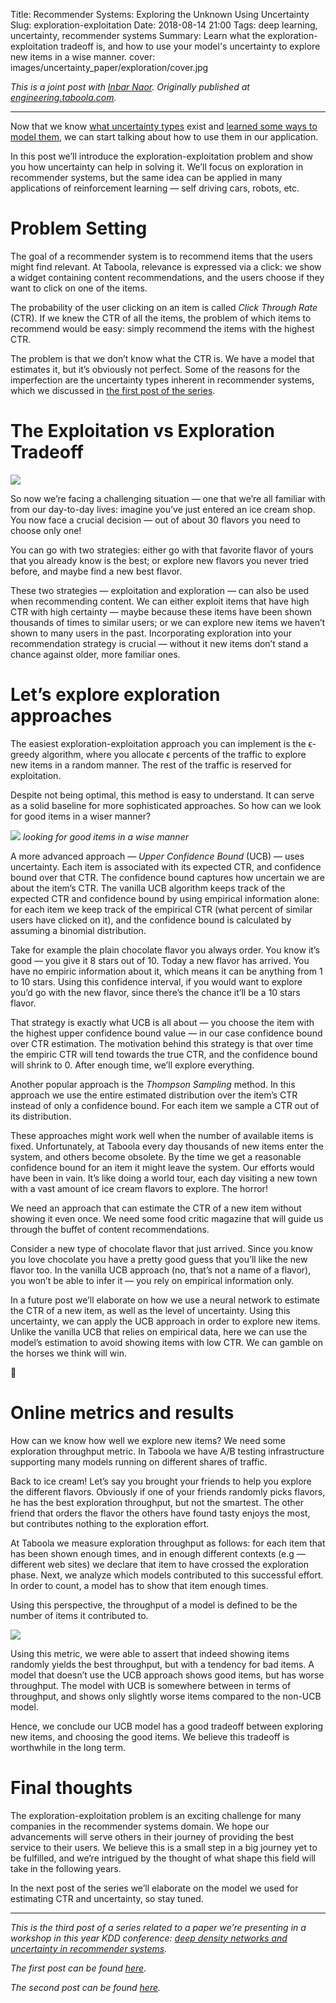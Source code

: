Title: Recommender Systems: Exploring the Unknown Using Uncertainty
Slug: exploration-exploitation
Date: 2018-08-14 21:00
Tags: deep learning, uncertainty, recommender systems
Summary: Learn what the exploration-exploitation tradeoff is, and how to use your model's uncertainty to explore new items in a wise manner.
cover: images/uncertainty_paper/exploration/cover.jpg

*This is a joint post with [Inbar Naor](https://medium.com/@inbarnaor). Originally published at [engineering.taboola.com](https://engineering.taboola.com/recommender-systems-exploring-the-unknown-using-uncertainty).*

---

Now that we know [what uncertainty
types](https://engineering.taboola.com/using-uncertainty-interpret-model) exist
and [learned some ways to model
them](https://engineering.taboola.com/neural-networks-bayesian-perspective), we
can start talking about how to use them in our application.

In this post we’ll introduce the exploration-exploitation problem and show you
how uncertainty can help in solving it. We’ll focus on exploration in
recommender systems, but the same idea can be applied in many applications of
reinforcement learning — self driving cars, robots, etc.

# Problem Setting
The goal of a recommender system is to recommend items that the users might find
relevant. At Taboola, relevance is expressed via a click: we show a widget
containing content recommendations, and the users choose if they want to click
on one of the items.

The probability of the user clicking on an item is called *Click Through Rate*
(CTR). If we knew the CTR of all the items, the problem of which items to
recommend would be easy: simply recommend the items with the highest CTR.

The problem is that we don’t know what the CTR is. We have a model that
estimates it, but it’s obviously not perfect. Some of the reasons for the
imperfection are the uncertainty types inherent in recommender systems, which we
discussed in [the first post of the
series](https://engineering.taboola.com/using-uncertainty-interpret-model).

# The Exploitation vs Exploration Tradeoff
![](images/uncertainty_paper/exploration/icecream.jpg)

So now we’re facing a challenging situation — one that we’re all familiar with
from our day-to-day lives: imagine you’ve just entered an ice cream shop. You
now face a crucial decision — out of about 30 flavors you need to choose only
one!

You can go with two strategies: either go with that favorite flavor of yours
that you already know is the best; or explore new flavors you never tried
before, and maybe find a new best flavor.

These two strategies — exploitation and exploration — can also be used when
recommending content. We can either exploit items that have high CTR with high
certainty — maybe because these items have been shown thousands of times to
similar users; or we can explore new items we haven’t shown to many users in the
past. Incorporating exploration into your recommendation strategy is crucial —
without it new items don’t stand a chance against older, more familiar ones.

# Let’s explore exploration approaches
The easiest exploration-exploitation approach you can implement is the ϵ-greedy
algorithm, where you allocate ϵ percents of the traffic to explore new items in
a random manner. The rest of the traffic is reserved for exploitation.

Despite not being optimal, this method is easy to understand. It can serve as a
solid baseline for more sophisticated approaches. So how can we look for good
items in a wiser manner?

![](images/uncertainty_paper/exploration/wise.jpg)
*looking for good items in a wise manner*

A more advanced approach — *Upper Confidence Bound* (UCB) — uses uncertainty.
Each item is associated with its expected CTR, and confidence bound over that
CTR. The confidence bound captures how uncertain we are about the item’s CTR.
The vanilla UCB algorithm keeps track of the expected CTR and confidence bound
by using empirical information alone: for each item we keep track of the
empirical CTR (what percent of similar users have clicked on it), and the
confidence bound is calculated by assuming a binomial distribution.

Take for example the plain chocolate flavor you always order. You know it’s good
— you give it 8 stars out of 10. Today a new flavor has arrived. You have no
empiric information about it, which means it can be anything from 1 to 10 stars.
Using this confidence interval, if you would want to explore you’d go with the
new flavor, since there’s the chance it’ll be a 10 stars flavor.

That strategy is exactly what UCB is all about — you choose the item with the
highest upper confidence bound value — in our case confidence bound over CTR
estimation. The motivation behind this strategy is that over time the empiric
CTR will tend towards the true CTR, and the confidence bound will shrink to 0.
After enough time, we’ll explore everything.

Another popular approach is the *Thompson Sampling* method. In this approach we
use the entire estimated distribution over the item’s CTR instead of only a
confidence bound. For each item we sample a CTR out of its distribution.

These approaches might work well when the number of available items is fixed.
Unfortunately, at Taboola every day thousands of new items enter the system, and
others become obsolete. By the time we get a reasonable confidence bound for an
item it might leave the system. Our efforts would have been in vain. It’s like
doing a world tour, each day visiting a new town with a vast amount of ice cream
flavors to explore. The horror!

We need an approach that can estimate the CTR of a new item without showing it
even once. We need some food critic magazine that will guide us through the
buffet of content recommendations.

Consider a new type of chocolate flavor that just arrived. Since you know you
love chocolate you have a pretty good guess that you’ll like the new flavor too.
In the vanilla UCB approach (no, that’s not a name of a flavor), you won’t be
able to infer it — you rely on empirical information only.

In a future post we’ll elaborate on how we use a neural network to estimate the
CTR of a new item, as well as the level of uncertainty. Using this uncertainty,
we can apply the UCB approach in order to explore new items. Unlike the vanilla
UCB that relies on empirical data, here we can use the model’s estimation to
avoid showing items with low CTR. We can gamble on the horses we think will
win.

🐎

# Online metrics and results
How can we know how well we explore new items? We need some exploration
throughput metric. In Taboola we have A/B testing infrastructure supporting many
models running on different shares of traffic.

Back to ice cream! Let’s say you brought your friends to help you explore the
different flavors. Obviously if one of your friends randomly picks flavors, he
has the best exploration throughput, but not the smartest. The other friend that
orders the flavor the others have found tasty enjoys the most, but contributes
nothing to the exploration effort.

At Taboola we measure exploration throughput as follows: for each item that has
been shown enough times, and in enough different contexts (e.g — different web
sites) we declare that item to have crossed the exploration phase. Next, we
analyze which models contributed to this successful effort. In order to count, a
model has to show that item enough times.

Using this perspective, the throughput of a model is defined to be the number of
items it contributed to.

![](images/uncertainty_paper/exploration/tradeoff.png)

Using this metric, we were able to assert that indeed showing items randomly
yields the best throughput, but with a tendency for bad items. A model that
doesn’t use the UCB approach shows good items, but has worse throughput. The
model with UCB is somewhere between in terms of throughput, and shows only
slightly worse items compared to the non-UCB model.

Hence, we conclude our UCB model has a good tradeoff between exploring new
items, and choosing the good items. We believe this tradeoff is worthwhile in
the long term.

# Final thoughts
The exploration-exploitation problem is an exciting challenge for many companies
in the recommender systems domain. We hope our advancements will serve others in
their journey of providing the best service to their users. We believe this is a
small step in a big journey yet to be fulfilled, and we’re intrigued by the
thought of what shape this field will take in the following years.

In the next post of the series we’ll elaborate on the model we used for
estimating CTR and uncertainty, so stay tuned.

---

*This is the third post of a series related to a paper we’re presenting in a
workshop in this year KDD conference: [deep density networks and uncertainty in
recommender systems](https://arxiv.org/abs/1711.02487).*

*The first post can be found
[here](https://engineering.taboola.com/using-uncertainty-interpret-model).*

*The second post can be found
[here](https://engineering.taboola.com/neural-networks-bayesian-perspective).*

